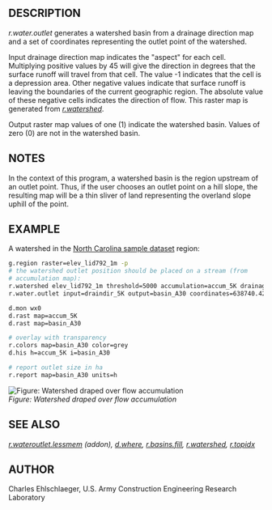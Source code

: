 ## DESCRIPTION

*r.water.outlet* generates a watershed basin from a drainage direction
map and a set of coordinates representing the outlet point of the watershed.

Input drainage direction map indicates the "aspect" for each cell.
Multiplying positive values by 45 will give the direction in degrees
that the surface runoff will travel from that cell. The value -1
indicates that the cell is a depression area. Other negative values
indicate that surface runoff is leaving the boundaries of the current
geographic region. The absolute value of these negative cells indicates
the direction of flow. This raster map is generated from
*[r.watershed](r.watershed.md)*.

Output raster map values of one (1) indicate the watershed basin. Values
of zero (0) are not in the watershed basin.

## NOTES

In the context of this program, a watershed basin is the region upstream
of an outlet point. Thus, if the user chooses an outlet point on a hill
slope, the resulting map will be a thin sliver of land representing the
overland slope uphill of the point.

## EXAMPLE

A watershed in the [North Carolina sample
dataset](https://grass.osgeo.org/download/data/) region:

```sh
g.region raster=elev_lid792_1m -p
# the watershed outlet position should be placed on a stream (from
# accumulation map):
r.watershed elev_lid792_1m threshold=5000 accumulation=accum_5K drainage=draindir_5K basin=basin_5K
r.water.outlet input=draindir_5K output=basin_A30 coordinates=638740.423248,220271.519225

d.mon wx0
d.rast map=accum_5K
d.rast map=basin_A30

# overlay with transparency
r.colors map=basin_A30 color=grey
d.his h=accum_5K i=basin_A30

# report outlet size in ha
r.report map=basin_A30 units=h
```

![Figure: Watershed draped over flow accumulation](r_water_outlet.png)  
*Figure: Watershed draped over flow accumulation*

## SEE ALSO

*[r.wateroutlet.lessmem](https://grass.osgeo.org/grass8/manuals/addons/r.wateroutlet.lessmem.html)
(addon), [d.where](d.where.md), [r.basins.fill](r.basins.fill.md),
[r.watershed](r.watershed.md), [r.topidx](r.topidx.md)*

## AUTHOR

Charles Ehlschlaeger, U.S. Army Construction Engineering Research
Laboratory
